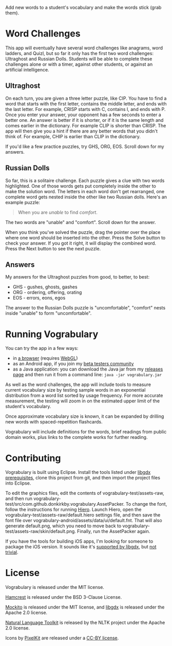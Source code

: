 Add new words to a student's vocabulary and make the words stick (grab them).

Word Challenges
===============

This app will eventually have several word challenges like anagrams, word ladders, and Quizl, but so far it only has the first two word challenges: Ultraghost and Russian Dolls.
Students will be able to complete these challenges alone or with a timer, against other students, or against an artificial intelligence.

Ultraghost
----------

On each turn, you are given a three letter puzzle, like CIP. You have to find a word that starts with the first letter, contains the middle letter, and ends with the last letter. For example, CRISP starts with C, contains I, and ends with P. Once you enter your answer, your opponent has a few seconds to enter a better one. An answer is better if it is shorter, or if it is the same length and comes earlier in the dictionary. For example CLIP is shorter than CRISP. The app will then give you a hint if there are any better words that you didn't think of. For example, CHIP is earlier than CLIP in the dictionary.

If you'd like a few practice puzzles, try GHS, ORG, EOS. Scroll down for my answers.

Russian Dolls
-------------

So far, this is a solitaire challenge. Each puzzle gives a clue with two words highlighted. One of those words gets put completely inside the other to make the solution word. The letters in each word don't get rearranged, one complete word gets nested inside the other like two Russian dolls. Here's an example puzzle:

>When you are *unable* to find *comfort*.

The two words are "unable" and "comfort". Scroll down for the answer.

When you think you've solved the puzzle, drag the pointer over the place where one word should be inserted into the other. Press the Solve button to check your answer. If you got it right, it will display the combined word. Press the Next button to see the next puzzle.

Answers
-------

My answers for the Ultraghost puzzles from good, to better, to best:
 * GHS - gushes, ghosts, gashes
 * ORG - ordering, offering, orating
 * EOS - errors, eons, egos﻿

The answer to the Russian Dolls puzzle is "uncomfortable", "comfort" nests inside "unable" to form "uncomfortable".

Running Vograbulary
===================

You can try the app in a few ways:
 * in [a browser][browser] (requires [WebGL][webgl])
 * as an Android app, if you join my [beta testers community][testers]
 * as a Java application: you can download the Java jar from my [releases page][releases] and then run it from a command line: `java -jar vograbulary.jar`

As well as the word challenges, the app will include tools to measure current vocabulary size by testing sample words in an exponential distribution from a word list sorted by usage frequency. For more accurate measurement, the testing will zoom in on the estimated upper limit of the student's vocabulary. 

Once approximate vocabulary size is known, it can be expanded by drilling new words with spaced-repetition flashcards. 

Vograbulary will include definitions for the words, brief readings from public domain works, plus links to the complete works for further reading.

Contributing
============

Vograbulary is built using Eclipse. Install the tools listed under [libgdx prerequisites][tools], clone this project from git, and then import the project files into Eclipse.

To edit the graphics files, edit the contents of vograbulary-test/assets-raw, and then run vograbulary-test/src/com.github.donkirkby.vograbulary.AssetPacker. To change the font, follow the instructions for running [Hiero][hiero]. Launch Hiero, open the vograbulary-test/assets-raw/default.hiero settings file, and then save the font file over vograbulary-android/assets/data/ui/default.fnt. That will also generate default.png, which you need to move back to vograbulary-test/assets-raw/skin/default.png. Finally, run the AssetPacker again.

If you have the tools for building iOS apps, I'm looking for someone to package the iOS version. It sounds like it's [supported by libgdx][iOS], but [not trivial][iOStrouble].

License
=======

Vograbulary is released under the MIT license.

[Hamcrest][hamcrest] is released under the BSD 3-Clause License.

[Mockito][mockito] is released under the MIT license, and [libgdx][libgdx] is released under the Apache 2.0 license.

[Natural Language Toolkit][nltk] is released by the NLTK project under the Apache 2.0 license.

Icons by [PixelKit][icons] are released under a [CC-BY license][cc].

[browser]: http://donkirkby.github.io/vograbulary/run/
[webgl]: http://get.webgl.org/
[testers]: https://plus.google.com/u/0/communities/103264778621024783530
[releases]: https://github.com/donkirkby/vograbulary/releases
[tools]: https://github.com/libgdx/libgdx/wiki/Project-setup%2C-running-%26-debugging
[iOS]: http://www.badlogicgames.com/wordpress/?p=3156
[iOStrouble]: https://github.com/libgdx/libgdx/wiki/Robovm-notes
[hamcrest]: http://hamcrest.org/JavaHamcrest/
[mockito]: https://code.google.com/p/mockito/
[libgdx]: http://libgdx.badlogicgames.com/
[nltk]: http://nltk.org/
[hiero]: https://github.com/libgdx/libgdx/wiki/Hiero
[icons]: https://www.iconfinder.com/PixelKit
[cc]: http://creativecommons.org/licenses/by/3.0/
